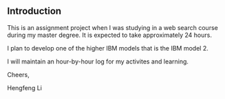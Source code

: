 Introduction
------------

This is an assignment project when I was studying in a web search course during my master degree. It is expected to take approximately 24 hours. 

I plan to develop one of the higher IBM models that is the IBM model 2.

I will maintain an hour-by-hour log for my activites and learning.

Cheers,

Hengfeng Li
